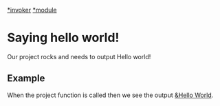[*invoker](PhpInvoker)
[*module](../testModule.php)

# Saying hello world!
Our project rocks and needs to output Hello world!

## Example
When the project function is called then we see the output [&Hello World](?=Test.myTestFn()).